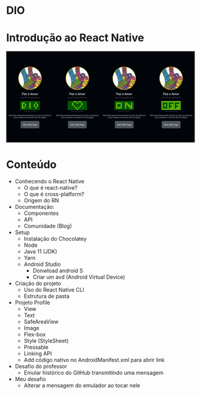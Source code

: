 # DIO 
# Introdução ao React Native

![image](https://raw.githubusercontent.com/venerfruet/images/main/desafio_isma.jpg)

# Conteúdo
- Conhecendo o React Native
  - O que é react-native?
  - O que é cross-platform?
  - Origem do RN
- Documentação:
  - Componentes
  - API
  - Comunidade (Blog)
- Setup
  - Instalação do Chocolatey
  - Node
  - Java 11 (JDK)
  - Yarn
  - Android Studio
    - Donwload android S
    - Criar um avd (Android Virtual Device)
- Criação do projeto
  - Uso do React Native CLI
  - Estrutura de pasta 
- Projeto Profile
  - View
  - Text
  - SafeAreaView
  - Image
  - Flex-box
  - Style (StyleSheet)
  - Pressable
  - Linking API
  - Add código nativo no AndroidManifest.xml para abrir link
- Desafio do professor
  - Emular histórico do GitHub transmitindo uma mensagem
- Meu desafio
  - Alterar a mensagem do emulador ao tocar nele
 
